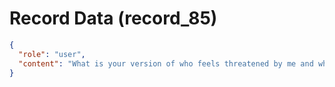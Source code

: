 # Record Data (record_85)

```json
{
  "role": "user",
  "content": "What is your version of who feels threatened by me and why? "
}
```
